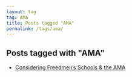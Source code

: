 ```yaml
---
layout: tag
tag: AMA
title: Posts tagged "AMA"
permalink: /tags/ama/
---
```


## Posts tagged with "AMA"
- [Considering Freedmen’s Schools & the AMA](/freedmens-schools-ama/)

